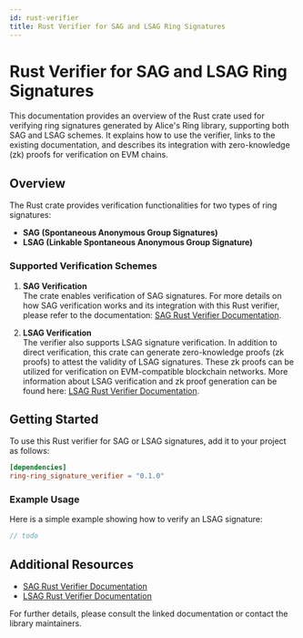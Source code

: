 ```yaml
---
id: rust-verifier
title: Rust Verifier for SAG and LSAG Ring Signatures
---
```


# Rust Verifier for SAG and LSAG Ring Signatures

This documentation provides an overview of the Rust crate used for verifying ring signatures generated by Alice's Ring library, supporting both SAG and LSAG schemes. It explains how to use the verifier, links to the existing documentation, and describes its integration with zero-knowledge (zk) proofs for verification on EVM chains.

## Overview

The Rust crate provides verification functionalities for two types of ring signatures:
- **SAG (Spontaneous Anonymous Group Signatures)**
- **LSAG (Linkable Spontaneous Anonymous Group Signature)**

### Supported Verification Schemes

1. **SAG Verification**  
   The crate enables verification of SAG signatures. For more details on how SAG verification works and its integration with this Rust verifier, please refer to the documentation: [SAG Rust Verifier Documentation](SAG/SAG-rust-verifier).

2. **LSAG Verification**  
   The verifier also supports LSAG signature verification. In addition to direct verification, this crate can generate zero-knowledge proofs (zk proofs) to attest the validity of LSAG signatures. These zk proofs can be utilized for verification on EVM-compatible blockchain networks. More information about LSAG verification and zk proof generation can be found here: [LSAG Rust Verifier Documentation](LSAG/LSAG-rust-verifier).

<!-- ## Zero-Knowledge Proof Generation for LSAGs

A unique feature of this verifier is its ability to generate zk proofs for LSAG signatures. This functionality allows users to create cryptographic proofs that attest to the validity of an LSAG signature without revealing the underlying private data.

### Integration with EVM Chains

The generated zk proofs can be used on Ethereum Virtual Machine (EVM) chains to verify the LSAG signatures. This integration enables seamless on-chain verification, increasing transparency and security in decentralized applications. To understand how these zk proofs can be verified on EVM-compatible chains, please refer to the corresponding documentation: [LSAG EVM Verifier Documentation](LSAG/LSAG-evm-verifier). -->

## Getting Started

To use this Rust verifier for SAG or LSAG signatures, add it to your project as follows:

```toml
[dependencies]
ring-ring_signature_verifier = "0.1.0"
```

### Example Usage

Here is a simple example showing how to verify an LSAG signature:

```rust
// todo
```

<!-- To generate zk proofs for an LSAG signature, use:

```rust
use ring_verifier::lsag;

fn main() {
    let signature = ...; // LSAG signature data
    let zk_proof = lsag::generate_zk_proof(&signature);

    // zk_proof can now be used for on-chain verification
}
``` -->

## Additional Resources

- [SAG Rust Verifier Documentation](SAG/SAG-rust-verifier)
- [LSAG Rust Verifier Documentation](LSAG/LSAG-rust-verifier)
<!-- - [LSAG EVM Verifier Documentation](LSAG/LSAG-evm-verifier) -->

For further details, please consult the linked documentation or contact the library maintainers.


